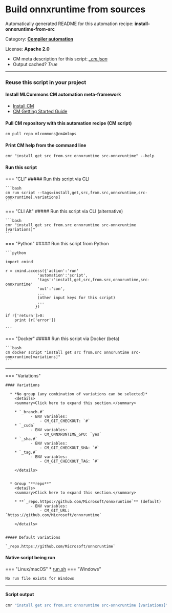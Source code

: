 # Build onnxruntime from sources
Automatically generated README for this automation recipe: **install-onnxruntime-from-src**

Category: **[Compiler automation](..)**

License: **Apache 2.0**


* CM meta description for this script: *[_cm.json](https://github.com/mlcommons/cm4mlops/tree/main/script/install-onnxruntime-from-src/_cm.json)*
* Output cached? *True*

---
### Reuse this script in your project

#### Install MLCommons CM automation meta-framework

* [Install CM](https://docs.mlcommons.org/ck/install)
* [CM Getting Started Guide](https://docs.mlcommons.org/ck/getting-started/)

#### Pull CM repository with this automation recipe (CM script)

```cm pull repo mlcommons@cm4mlops```

#### Print CM help from the command line

````cmr "install get src from.src onnxruntime src-onnxruntime" --help````

#### Run this script

=== "CLI"
    ##### Run this script via CLI

    ```bash
    cm run script --tags=install,get,src,from.src,onnxruntime,src-onnxruntime[,variations] 
    ```
=== "CLI Alt"
    ##### Run this script via CLI (alternative)


    ```bash
    cmr "install get src from.src onnxruntime src-onnxruntime [variations]" 
    ```

=== "Python"
    ##### Run this script from Python


    ```python

    import cmind

    r = cmind.access({'action':'run'
                  'automation':'script',
                  'tags':'install,get,src,from.src,onnxruntime,src-onnxruntime'
                  'out':'con',
                  ...
                  (other input keys for this script)
                  ...
                 })

    if r['return']>0:
        print (r['error'])

    ```


=== "Docker"
    ##### Run this script via Docker (beta)

    ```bash
    cm docker script "install get src from.src onnxruntime src-onnxruntime[variations]" 
    ```
___

=== "Variations"


    #### Variations

      * *No group (any combination of variations can be selected)*
        <details>
        <summary>Click here to expand this section.</summary>

        * `_branch.#`
               - ENV variables:
                   - CM_GIT_CHECKOUT: `#`
        * `_cuda`
               - ENV variables:
                   - CM_ONNXRUNTIME_GPU: `yes`
        * `_sha.#`
               - ENV variables:
                   - CM_GIT_CHECKOUT_SHA: `#`
        * `_tag.#`
               - ENV variables:
                   - CM_GIT_CHECKOUT_TAG: `#`

        </details>


      * Group "**repo**"
        <details>
        <summary>Click here to expand this section.</summary>

        * **`_repo.https://github.com/Microsoft/onnxruntime`** (default)
               - ENV variables:
                   - CM_GIT_URL: `https://github.com/Microsoft/onnxruntime`

        </details>


    ##### Default variations

    `_repo.https://github.com/Microsoft/onnxruntime`

#### Native script being run
=== "Linux/macOS"
     * [run.sh](https://github.com/mlcommons/cm4mlops/tree/main/script/install-onnxruntime-from-src/run.sh)
=== "Windows"

    No run file exists for Windows
___
#### Script output
```bash
cmr "install get src from.src onnxruntime src-onnxruntime [variations]"  -j
```